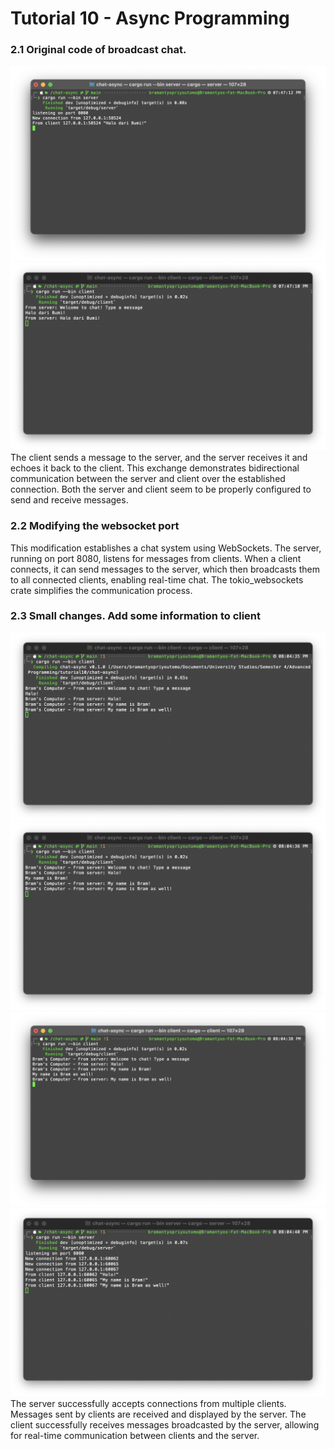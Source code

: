 # Tutorial 10 - Async Programming

### 2.1 Original code of broadcast chat.

![imag1](imag/image1.png)
![imag2](imag/image2.png)
The client sends a message to the server, and the server receives it and echoes it back to the client.
This exchange demonstrates bidirectional communication between the server and client over the established connection.
Both the server and client seem to be properly configured to send and receive messages.

### 2.2 Modifying the websocket port

This modification establishes a chat system using WebSockets. The server, running on port 8080, listens for messages from clients. When a client connects, it can send messages to the server, which then broadcasts them to all connected clients, enabling real-time chat. The tokio_websockets crate simplifies the communication process.

### 2.3 Small changes. Add some information to client

![image3](imag/image3.png)
![image4](imag/image4.png)
![image5](imag/image5.png)
![image6](imag/image6.png)
The server successfully accepts connections from multiple clients.
Messages sent by clients are received and displayed by the server.
The client successfully receives messages broadcasted by the server, allowing for real-time communication between clients and the server.
